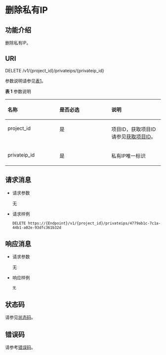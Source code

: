# 删除私有IP<a name="vpc_privateip_0004"></a>

## 功能介绍<a name="section1933992"></a>

删除私有IP。

## URI<a name="section17405935"></a>

DELETE /v1/\{project\_id\}/privateips/\{privateip\_id\}

参数说明请参见[表1](#table24633528)。

**表 1**  参数说明

<a name="table24633528"></a>
<table><thead align="left"><tr id="row5608311"><th class="cellrowborder" valign="top" width="33.33333333333333%" id="mcps1.2.4.1.1"><p id="p51620080"><a name="p51620080"></a><a name="p51620080"></a>名称</p>
</th>
<th class="cellrowborder" valign="top" width="33.33333333333333%" id="mcps1.2.4.1.2"><p id="p20476957"><a name="p20476957"></a><a name="p20476957"></a>是否必选</p>
</th>
<th class="cellrowborder" valign="top" width="33.33333333333333%" id="mcps1.2.4.1.3"><p id="p48020839"><a name="p48020839"></a><a name="p48020839"></a>说明</p>
</th>
</tr>
</thead>
<tbody><tr id="row64482741"><td class="cellrowborder" valign="top" width="33.33333333333333%" headers="mcps1.2.4.1.1 "><p id="p55719536"><a name="p55719536"></a><a name="p55719536"></a>project_id</p>
</td>
<td class="cellrowborder" valign="top" width="33.33333333333333%" headers="mcps1.2.4.1.2 "><p id="p16988543"><a name="p16988543"></a><a name="p16988543"></a>是</p>
</td>
<td class="cellrowborder" valign="top" width="33.33333333333333%" headers="mcps1.2.4.1.3 "><p id="p10487112"><a name="p10487112"></a><a name="p10487112"></a>项目ID，获取项目ID请参见<a href="获取项目ID.md">获取项目ID</a>。</p>
</td>
</tr>
<tr id="row36617123"><td class="cellrowborder" valign="top" width="33.33333333333333%" headers="mcps1.2.4.1.1 "><p id="p13196948"><a name="p13196948"></a><a name="p13196948"></a>privateip_id</p>
</td>
<td class="cellrowborder" valign="top" width="33.33333333333333%" headers="mcps1.2.4.1.2 "><p id="p62319862"><a name="p62319862"></a><a name="p62319862"></a>是</p>
</td>
<td class="cellrowborder" valign="top" width="33.33333333333333%" headers="mcps1.2.4.1.3 "><p id="p14744048"><a name="p14744048"></a><a name="p14744048"></a>私有IP唯一标识</p>
</td>
</tr>
</tbody>
</table>

## 请求消息<a name="section22435692"></a>

-   请求参数

    无

-   请求样例

    ```
    DELETE https://{Endpoint}/v1/{project_id}/privateips/4779ab1c-7c1a-44b1-a02e-93dfc361b32d
    ```


## 响应消息<a name="section594640"></a>

-   请求参数

    无

-   响应样例

    ```
    无
    ```


## 状态码<a name="section31981619"></a>

请参见[状态码](状态码.md)。

## 错误码<a name="section85821649202813"></a>

请参考[错误码](错误码.md)。

